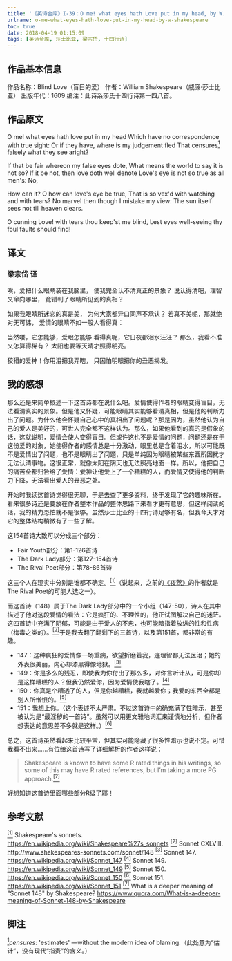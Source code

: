 ```yaml
---
title: '《英诗金库》I-39：O me! what eyes hath Love put in my head, by W. Shakespeare'
urlname: o-me-what-eyes-hath-love-put-in-my-head-by-w-shakespeare
toc: true
date: 2018-04-19 01:15:09
tags: [英诗金库, 莎士比亚, 梁宗岱, 十四行诗]
---
```


## 作品基本信息

作品名称：Blind Love（盲目的爱）
作者：William Shakespeare（威廉·莎士比亚）
出版年代：1609
编注：此诗系莎氏十四行诗第一四八首。

## 作品原文

O me! what eyes hath love put in my head
Which have no correspondence with true sight:
Or if they have, where is my judgement fled
That censures<a href="#note1" id="note1ref"><sup>1</sup></a> falsely what they see aright?

If that be fair whereon my false eyes dote,
What means the world to say it is not so?
If it be not, then love doth well denote
Love's eye is not so true as all men's: No,

How can it? O how can love's eye be true,
That is so vex'd with watching and with tears?
No marvel then though I mistake my view:
The sun itself sees not till heaven clears.

O cunning Love! with tears thou keep'st me blind,
Lest eyes well-seeing thy foul faults should find!

## 译文
### 梁宗岱 译
唉，爱把什么眼睛装在我脑里，
使我完全认不清真正的景象？
说认得清吧，理智又窜向哪里，
竟错判了眼睛所见到的真相？

如果我眼睛所迷恋的真是美，
为何大家都异口同声不承认？
若真不美呢，那就绝对无可讳，
爱情的眼睛不如一般人看得真：

当然喽，它怎能够，爱眼怎能够
看得真呢，它日夜都泪水汪汪？
那么，我看不准又怎算得稀有？
太阳也要等天晴才照得明亮。

狡猾的爱神！你用泪把我弄瞎，
只因怕明眼把你的丑恶揭发。

## 我的感想

那么还是来简单概述一下这首诗都在说什么吧。爱情使得作者的眼睛变得盲目，无法看清真实的景象。但是他又怀疑，可能眼睛其实能够看清真相，但是他的判断力出了问题。为什么他会怀疑自己心中的真相出了问题呢？那是因为，虽然他认为自己的爱人是美好的，可世人完全都不这样认为。那么，如果他看到的真的是假象的话，这就说明，爱情会使人变得盲目。但或许这也不是爱情的问题，问题还是在于这份爱的对象，她使得作者的感情总是十分激动，眼里总是含着泪水，所以可能既不是爱情出了问题，也不是眼睛出了问题，只是单纯因为眼睛被某些东西所困扰才无法认清事物。这很正常，就像太阳在阴天也无法照亮地面一样。所以，他把自己的痛苦全都归咎给了爱情：爱神让他爱上了一个糟糕的人，而爱情又使得他的判断力下降，无法看出爱人的丑恶之处。

开始时我读这首诗觉得很无聊，于是去查了更多资料，终于发现了它的趣味所在。看来很多诗还是要放在作者整本作品的整体思路下来看才更有意思，但这样阅读的话，我的精力恐怕就不是很够。虽然莎士比亚的十四行诗足够有名，但我今天才对它的整体结构稍微有了一些了解。

这154首诗大致可以分成三个部分：
* Fair Youth部分：第1-126首诗
* The Dark Lady部分：第127-154首诗
* The Rival Poet部分：第78-86首诗

这三个人在现实中分别是谁都不确定。<a href="#bib1" id="bib1ref"><sup>[1]</sup></a>（说起来，之前的[《夜莺》](/post/the-nightingale-by-r-barnfield)的作者就是The Rival Poet的可能人选之一）。

而这首诗（148）属于The Dark Lady部分中的一个小组（147-50），诗人在其中描述了他对这段爱情的看法：它是疯狂的、不理性的，他正试图解决自己的迷茫。这四首诗中充满了阴郁，可能是由于爱人的不忠，也可能暗指着放纵的性和性病（梅毒之类的）。<a href="#bib2" id="bib2ref"><sup>[2]</sup></a>于是我去翻了翻剩下的三首诗，以及第151首，都非常的有趣。
* 147：这种疯狂的爱情像一场重病，欲望折磨着我，连理智都无法医治；她的外表很美丽，内心却漆黑得像地狱。<a href="#bib3" id="bib3ref"><sup>[3]</sup></a>
* 149：你是多么的残忍，即使我为你付出了那么多，对你言听计从，可是你却是这样糟糕的人？但我仍然爱你，因为爱情使我瞎了。<a href="#bib4" id="bib4ref"><sup>[4]</sup></a>
* 150：你真是个糟透了的人，但是你越糟糕，我就越爱你；我爱的东西全都是别人所憎恨的。<a href="#bib5" id="bib5ref"><sup>[5]</sup></a>
* 151：我想上你。（这个表述不太严肃。不过这首诗中的确充满了性暗示，甚至被认为是“最淫秽的一首诗”。虽然可以用更文雅地词汇来谨慎地分析，但作者想表达的意思差不多就是这样。）<a href="#bib6" id="bib6ref"><sup>[6]</sup></a>

总之，这首诗虽然看起来比较平常，但其实可能隐藏了很多性暗示也说不定。可惜我看不出来……有位给这首诗写了详细解析的作者这样说：
> Shakespeare is known to have some R rated things in his writings, so some of this may have R rated references, but I’m taking a more PG approach.<a href="#bib7" id="bib7ref"><sup>[7]</sup></a>

好想知道这首诗里面哪些部分R级了耶！

## 参考文献
<a id="bib1" href="#bib1ref"><sup>[1]</sup></a> Shakespeare's sonnets. https://en.wikipedia.org/wiki/Shakespeare%27s_sonnets
<a id="bib2" href="#bib2ref"><sup>[2]</sup></a> Sonnet CXLVIII. http://www.shakespeares-sonnets.com/sonnet/148
<a id="bib3" href="#bib3ref"><sup>[3]</sup></a> Sonnet 147. https://en.wikipedia.org/wiki/Sonnet_147
<a id="bib4" href="#bib4ref"><sup>[4]</sup></a> Sonnet 149. https://en.wikipedia.org/wiki/Sonnet_149
<a id="bib5" href="#bib5ref"><sup>[5]</sup></a> Sonnet 150. https://en.wikipedia.org/wiki/Sonnet_150
<a id="bib6" href="#bib6ref"><sup>[6]</sup></a> Sonnet 151. https://en.wikipedia.org/wiki/Sonnet_151
<a id="bib7" href="#bib7ref"><sup>[7]</sup></a> What is a deeper meaning of "Sonnet 148" by Shakespeare? https://www.quora.com/What-is-a-deeper-meaning-of-Sonnet-148-by-Shakespeare

## 脚注
<a id="note1" href="#note1ref"><sup>1</sup></a>*censures*: 'estimates' —without the modern idea of blaming.（此处意为“估计”，没有现代“指责”的含义。）
